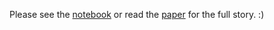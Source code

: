 Please see the [notebook](https://github.com/maartenlb/neural-sentence-representations/blob/main/neural_sentence_representations_code.ipynb) or read the [paper](https://github.com/maartenlb/neural-sentence-representations/blob/main/neural_sentence_representations_paper.pdf) for the full story. :)
